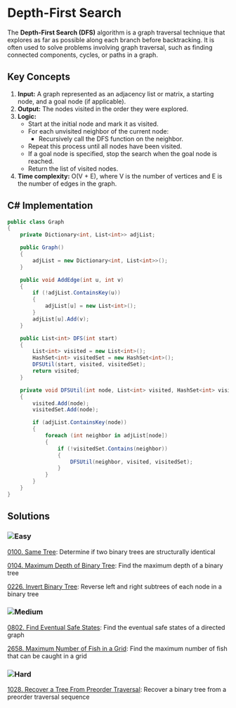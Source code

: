 # Depth-First Search

The **Depth-First Search (DFS)** algorithm is a graph traversal technique that explores as far as possible along each branch before backtracking. It is often used to solve problems involving graph traversal, such as finding connected components, cycles, or paths in a graph.

## Key Concepts

1. **Input:** A graph represented as an adjacency list or matrix, a starting node, and a goal node (if applicable).
2. **Output:** The nodes visited in the order they were explored.
3. **Logic:**
   - Start at the initial node and mark it as visited.
   - For each unvisited neighbor of the current node:
     - Recursively call the DFS function on the neighbor.
   - Repeat this process until all nodes have been visited.
   - If a goal node is specified, stop the search when the goal node is reached.
   - Return the list of visited nodes.
4. **Time complexity:** O(V + E), where V is the number of vertices and E is the number of edges in the graph.

## C# Implementation

```csharp
public class Graph
{
    private Dictionary<int, List<int>> adjList;

    public Graph()
    {
        adjList = new Dictionary<int, List<int>>();
    }

    public void AddEdge(int u, int v)
    {
        if (!adjList.ContainsKey(u))
        {
            adjList[u] = new List<int>();
        }
        adjList[u].Add(v);
    }

    public List<int> DFS(int start)
    {
        List<int> visited = new List<int>();
        HashSet<int> visitedSet = new HashSet<int>();
        DFSUtil(start, visited, visitedSet);
        return visited;
    }

    private void DFSUtil(int node, List<int> visited, HashSet<int> visitedSet)
    {
        visited.Add(node);
        visitedSet.Add(node);

        if (adjList.ContainsKey(node))
        {
            foreach (int neighbor in adjList[node])
            {
                if (!visitedSet.Contains(neighbor))
                {
                    DFSUtil(neighbor, visited, visitedSet);
                }
            }
        }
    }
}
```

## Solutions

### ![Easy](https://img.shields.io/badge/Easy-46c6c2)

[0100. Same Tree](/Searching%2FDepth-First%20Search%2F0100.%20Same%20Tree): Determine if two binary trees are structurally identical

[0104. Maximum Depth of Binary Tree](/Searching%2FDepth-First%20Search%2F0104.%20Maximum%20Depth%20of%20Binary%20Tree): Find the maximum depth of a binary tree

[0226. Invert Binary Tree](/Searching%2FDepth-First%20Search%2F0226.%20Invert%20Binary%20Tree): Reverse left and right subtrees of each node in a binary tree

### ![Medium](https://img.shields.io/badge/Medium-fac31d)

[0802. Find Eventual Safe States](/Searching%2FDepth-First%20Search%2F0802.%20Find%20Eventual%20Safe%20States): Find the eventual safe states of a directed graph

[2658. Maximum Number of Fish in a Grid](/Searching%2FDepth-First%20Search%2F2658.%20Maximum%20Number%20of%20Fish%20in%20a%20Grid): Find the maximum number of fish that can be caught in a grid

### ![Hard](https://img.shields.io/badge/Hard-f8615c)

[1028. Recover a Tree From Preorder Traversal](/Searching%2FDepth-First%20Search%2F1028.%20Recover%20a%20Tree%20From%20Preorder%20Traversal): Recover a binary tree from a preorder traversal sequence
